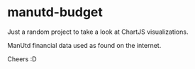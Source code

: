 # manutd-budget

Just a random project to take a look at ChartJS visualizations.

ManUtd financial data used as found on the internet.

Cheers :D

